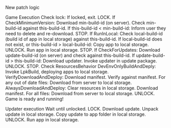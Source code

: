 New patch logic

Game Execution
	Check lock:
		If locked, exit.
	LOCK.
	If CheckMinimumVersion:
		Download min-build-id (on server).
		Check min-build-id against this-build-id.
		If this-build-id < min-build-id:
			Inform user they need to delete and re-download.
			STOP.
	If RunInLocal:
		Check local-build-id (build id of app in local storage) against this-build-id.
		If local-build-id does not exist, or this-build-id > local-build-id:
			Copy app to local storage.
			UNLOCK.
			Run app in local storage.
			STOP.
	If CheckForUpdates:
		Download update-build-id (on server) and check against this-build-id.
		If update-build-id > this-build-id:
			Download updater.
			Invoke updater in update package.
			UNLOCK.
			STOP.
	Check ResourcesBehavior
		DevEnvOnlyBuildAndDeply:
			Invoke LpkBuild, deploying apps to local storage.
		VerifyDownloadAndDeploy:
			Download manifest.
			Verify against manifest.
			For any out of date files:
				Download from server to local storage.
		AlwaysDownloadAndDeploy:
			Clear resources in local storage.
			Download manifest.
			For all files:
				Download from server to local storage.
	UNLOCK.
	Game is ready and running!

Updater execution
	Wait until unlocked.
	LOCK.
	Download update.
	Unpack update in local storage.
	Copy update to app folder in local storage.
	UNLOCK.
	Run app in local storage.
